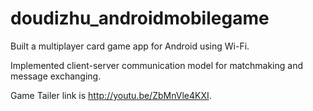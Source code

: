 # doudizhu_androidmobilegame

Built a multiplayer card game app for Android using Wi-Fi.

Implemented client-server communication model for matchmaking and message exchanging.

Game Tailer link is http://youtu.be/ZbMnVle4KXI.
